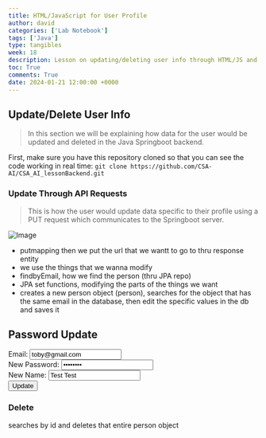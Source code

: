 ```yaml
---
title: HTML/JavaScript for User Profile
author: david
categories: ['Lab Notebook']
tags: ['Java']
type: tangibles
week: 18
description: Lesson on updating/deleting user info through HTML/JS and adding user stats.
toc: True
comments: True
date: 2024-01-21 12:00:00 +0000
---
```


## Update/Delete User Info
> In this section we will be explaining how data for the user would be updated and deleted in the Java Springboot backend.

First, make sure you have this repository cloned so that you can see the code working in real time: `git clone https://github.com/CSA-AI/CSA_AI_lessonBackend.git`

### Update Through API Requests
> This is how the user would update data specific to their profile using a PUT request which communicates to the Springboot server.

![Image](https://github.com/CSA-AI/CSA_AI/assets/111480448/277b757c-8879-4b17-9ea5-bc94aace2b21)

- putmapping then we put the url that we wantt to go to thru response entity
- we use the things that we wanna modify
- findbyEmail, how we find the person (thru JPA repo)
- JPA set functions, modifying the parts of the things we want
- creates a new person object (person), searches for the object that has the same email in the database, then edit the specific values in the db and saves it 

<body>
    <h2>Password Update</h2>
    <label for="email">Email:</label>
    <input type="email" id="email" name="email" value="toby@gmail.com" readonly><br>
    <label for="password">New Password:</label>
    <input type="password" id="password" name="password" value="test@123"><br>
    <label for="name">New Name:</label>
    <input type="text" id="name" name="name" value="Test Test"><br>
    <button onclick="updatePassword()">Update</button>
    <p id="updateMessage"></p>
    <script>
        function updatePassword() {
            const url = 'http://localhost:8085/api/person/update';
            const email = document.getElementById("email").value;
            const newPassword = document.getElementById("password").value;
            const newName = document.getElementById("name").value;
            const params = new URLSearchParams();
            params.append('email', email);
            params.append('password', newPassword);
            params.append('name', newName);
            fetch(url, {
                method: 'PUT',
                body: params, // Use URLSearchParams as the body
            })
                .then(response => response.json())
                .then(data => {
                    // Display the updated email address
                    const updateMessage = "Updating email to: " + data.email;
                    document.getElementById("updateMessage").innerHTML = updateMessage;
                })
                .catch(error => console.error('Error:', error));
        }
    </script>
</body>

### Delete

searches by id and deletes that entire person object
